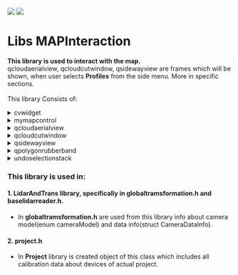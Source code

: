<!-- PROJECT LOGO -->
<br />
<div align="left">
<img src="https://github.com/dekdekan/lidaretto-desktop/blob/completeRefactor_change_cuts/README_images/logo_black.svg#gh-light-mode-only">
<img src="https://github.com/dekdekan/lidaretto-desktop/blob/completeRefactor_change_cuts/README_images/logo_white.svg#gh-dark-mode-only">
</div>
  <h1 align="left">Libs MAPInteraction</h1>

**This library is used to interact with the map.**<br />
qcloudaerialview, qcloudcutwindow, qsidewayview are frames which will be shown, when user selects **Profiles** from the side menu. More in specific sections. <br /><br />
This library Consists of:

<!-- //////////////////////////////////////////////////////////////////////////////////////////////////////////////////////////////////////////////////////// -->

<details><summary>cvwidget</summary>
<p>

### cvwidget is widget class where defined image is rendered.
There is included QT class QOpenGLWidget: <a href="https://doc.qt.io/qt-6/qopenglwidget.html">Show documentation</a>, thanks to which we can display OpenGL graphics.
  
#### Getting Started
1. When you want to use this widget somewhere, first of all you have to add widget with class **CQtOpenCVViewerGl** to .ui file.
2. Then you just call only function **showImage** on this widget, and defined image in widget will be rendered, also on resizing. If image shows properly this funtcion **return true**, else **return false**. Function **showImage**:
```js
bool CQtOpenCVViewerGl::showImage(const cv::Mat& image)
```
3. If you want to get position on image, where user clicked:  (parameter widgetpos is position of widget from global)
 ```js
QPoint CQtOpenCVViewerGl::getImageClickPos(QPoint widgetpos)
``` 
4. If you want to get position of point, which should be at the same position on image, when widget is resized:
 ```js
QPoint CQtOpenCVViewerGl::getImagePosToWidgetPos(QPoint imagepos)
``` 
</p>
</details>

<!-- //////////////////////////////////////////////////////////////////////////////////////////////////////////////////////////////////////////////////////// -->

<details><summary>mymapcontrol</summary>
<p>

### cvwidget is widget class where defined image is rendered.
There is included QT class QOpenGLWidget: <a href="https://doc.qt.io/qt-6/qopenglwidget.html">Show documentation</a>, thanks to which we can display OpenGL graphics.
  
#### Getting Started
- When you want to use this widget somewhere, first of all you have to add OpenGL widget with class CQtOpenCVViewerGl to .ui file.
- Defined image in widget will be rendered, also on resizing, when you will just call on widget this function:

- Then you just call only function showImage(const cv::Mat& image) on this widget, and defined image in widget will be rendered, also on resizing.
- If you want to get position on image, where was clicked, call function getImageClickPos(QPoint widgetpos).

</p>
</details>

<!-- //////////////////////////////////////////////////////////////////////////////////////////////////////////////////////////////////////////////////////// -->

<details><summary>qcloudaerialview</summary>
<p>

### Is frame class which projects cloud points into one coordination plane. Specifically to the plane XY(aerial).</br>
This class also takes care of the interaction during measurement(in this frame) or selection cutting line(emits to each projection frame except ZX-side way).
  
#### Getting Started
1. When you want to use this view somewhere, first of all you have to add frame with class QCloudAerialView to .ui file.
2. To show this view with painted cloud points call **addAndShowCloud** on this frame:
  
    - `inputcloud` - generated point cloud of selected frames
    - `llp1` - right centered point of selection rectangle(on right side in the direction of trajectory)
    - `llc1` - centered point of selection rectangle defined by user
    - `llp2` - left centered point of selection rectangle(on left side in the direction of trajectory)
    - `cutwidth` - value defined by user(with double spin box "Buffer" in right menu)
    - `newusedZones` - used zones

```js
void QCloudAerialView::addAndShowCloud(cloudViz inputcloud,pcl::PointXYZRGB llp1,pcl::PointXYZRGB llc1,pcl::PointXYZRGB llp2,double cutwidth,std::map<int, bool> newusedZones)
```
3. If you want to set colorization pallete call **setColorizationPallete** on this frame:</br>
  types of palletes</br>
                    - `QCloudAerialView::intenzity`</br>
                    - `QCloudAerialView::zone`</br>
                    - `QCloudAerialView::elevation`
```js
void setColorizationPallete(ColorPalette palette)
```
4. If you want to set mouse mode call **setMouseMode** on this frame:</br>
  types of mouse mode</br>
                    - `Dragging`- To move with the content in the frame</br>
                    - `Measuring`- To enable measuring in this frame</br>
                    - `sideWayPicker`- to select cutting line
```js
void setMouseMode(MouseMode newmode)
```

5. To hide cutting line call on this frame function:
```js
void hideSidewayCut()
```

6. To get visual parameters of this frame call **getVisualParams** on this frame:
  
    - `PiZoom` - actual zoom in frame
    - `PiXoff` - X position of image center(recalculates when user moves or zooms in/out)
    - `PiYoff` - Y position of image center(recalculates when user moves or zooms in/out)

```js
void getVisualParams(double &PiZoom,double &PiXoff,double &PiYoff)
```

6. To set RTKPoints call **setRtkPoints** on this frame:
  
    - `newPoints` - new RTK points
    - `lc1` - centered point of cut, defined by user
    - `lp1` - right centered point of cut(on right side of trajectory)
    - `lp2` - left centered point of cut(on left side of trajectory)
    - `widthd` - distance from cut
```js
void setRtkPoints( std::shared_ptr<std::vector<RtkPoint>> newPoints, pcl::PointXYZRGB lc1, pcl::PointXYZRGB lp1, pcl::PointXYZRGB lp2, double widthd)
```
&emsp;&emsp; Or only:

    -`newPoints` - new RTK points
    -`widthd` - distance from cut
    
```js
    void setRtkPoints( std::shared_ptr<std::vector<RtkPoint>> newPoints,double widthd)
```
  

</p>
</details>

  
<!-- //////////////////////////////////////////////////////////////////////////////////////////////////////////////////////////////////////////////////////// -->
  
<details><summary>qcloudcutwindow</summary>
<p>

### Is frame class which projects cloud points into one coordination plane. Specifically to plane ZX(cloud cut).</br>
This class also takes care of the interaction during measurement(in this frame) or selection cutting line(emits to each projection frame except ZX-side way).
  
#### Getting Started
- When you want to use this widget somewhere, first of all you have to add OpenGL widget with class CQtOpenCVViewerGl to .ui file.
- Then you just call only function showImage(const cv::Mat& image) on this widget, and defined image in widget will be rendered, also on resizing.
- If you want to get position on image, where was clicked, call function getImageClickPos(QPoint widgetpos).

</p>
</details>
  
<!-- //////////////////////////////////////////////////////////////////////////////////////////////////////////////////////////////////////////////////////// -->

<details><summary>qsidewayview</summary>
<p>

### Is frame class which projects cloud points into one coordination plane. Specifically to plane ZX(side way).</br>
This class also takes care of the interaction during measurement(in this frame).
  
#### Getting Started
- When you want to use this widget somewhere, first of all you have to add OpenGL widget with class CQtOpenCVViewerGl to .ui file.
- Then you just call only function showImage(const cv::Mat& image) on this widget, and defined image in widget will be rendered, also on resizing.
- If you want to get position on image, where was clicked, call function getImageClickPos(QPoint widgetpos).

</p>
</details>

<!-- //////////////////////////////////////////////////////////////////////////////////////////////////////////////////////////////////////////////////////// -->

<details><summary>qpolygonrubberband</summary>
<p>

### cvwidget is widget class where defined image is rendered.
There is included QT class QOpenGLWidget: <a href="https://doc.qt.io/qt-6/qopenglwidget.html">Show documentation</a>, thanks to which we can display OpenGL graphics.
  
#### Getting Started
- When you want to use this widget somewhere, first of all you have to add OpenGL widget with class CQtOpenCVViewerGl to .ui file.
- Then you just call only function showImage(const cv::Mat& image) on this widget, and defined image in widget will be rendered, also on resizing.
- If you want to get position on image, where was clicked, call function getImageClickPos(QPoint widgetpos).

</p>
</details>





<!-- //////////////////////////////////////////////////////////////////////////////////////////////////////////////////////////////////////////////////////// -->

<details><summary>undoselectionstack</summary>
<p>

### cvwidget is widget class where defined image is rendered.
There is included QT class QOpenGLWidget: <a href="https://doc.qt.io/qt-6/qopenglwidget.html">Show documentation</a>, thanks to which we can display OpenGL graphics.
  
#### Getting Started
- When you want to use this widget somewhere, first of all you have to add OpenGL widget with class CQtOpenCVViewerGl to .ui file.
- Then you just call only function showImage(const cv::Mat& image) on this widget, and defined image in widget will be rendered, also on resizing.
- If you want to get position on image, where was clicked, call function getImageClickPos(QPoint widgetpos).

</p>
</details>
  
<!-- //////////////////////////////////////////////////////////////////////////////////////////////////////////////////////////////////////////////////////// -->


### This library is used in:
#### 1. LidarAndTrans library, specifically in globaltramsformation.h and baselidarreader.h. 
- In **globaltramsformation.h**  are used from this library info about camera model(enum cameraModel) and data info(struct CameraDataInfo).
#### 2. project.h
- In **Project** library is created object of this class which includes all calibration data about devices of actual project.
